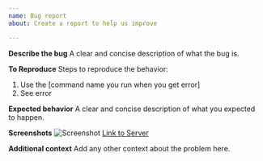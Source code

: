```yaml
---
name: Bug report
about: Create a report to help us improve

---
```


**Describe the bug**
A clear and concise description of what the bug is.

**To Reproduce**
Steps to reproduce the behavior:
1. Use the [command name you run when you get error]
2. See error

**Expected behavior**
A clear and concise description of what you expected to happen.

**Screenshots**
![Screenshot](https://equalizerbot.xyz/Bot/Images/Equalizer.png)
[Link to Server](https://discord.gg/R5cEHyy)

**Additional context**
Add any other context about the problem here.
